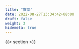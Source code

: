 ```yaml
---
title: "數學"
date: 2022-08-27T13:34:42+08:00
draft: false
weight: 3
hidemeta: true
---
```


{{< section >}}

